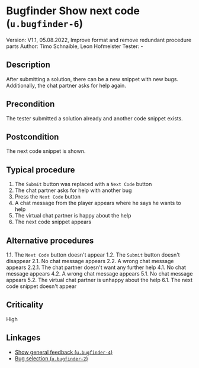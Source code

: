# Bugfinder Show next code (`u.bugfinder-6`)


Version: V1.1, 05.08.2022, Improve format and remove redundant procedure parts
Author: Timo Schnaible, Leon Hofmeister
Tester: -

## Description

After submitting a solution, there can be a new snippet with new bugs. Additionally, the chat partner asks for help again.

## Precondition

The tester submitted a solution already and another code snippet exists.

## Postcondition

The next code snippet is shown.

## Typical procedure

1. The `Submit` button was replaced with a `Next Code` button
2. The chat partner asks for help with another bug
3. Press the `Next Code` button
4. A chat message from the player appears where he says he wants to help
5. The virtual chat partner is happy about the help
6. The next code snippet appears


## Alternative procedures

1.1. The `Next Code` button doesn't appear
1.2. The `Submit` button doesn't disappear
2.1. No chat message appears
2.2. A wrong chat message appears
2.2.1. The chat partner doesn't want any further help
4.1. No chat message appears
4.2. A wrong chat message appears
5.1. No chat message appears
5.2. The virtual chat partner is unhappy about the help
6.1. The next code snippet doesn't appear


## Criticality

High

## Linkages

- [Show general feedback (`u.bugfinder-4`)](u-bugfinder-4-show-general-feedback.md)
- [Bug selection (`u.bugfinder-2`)](u-bugfinder-2-bug-selection.md)

